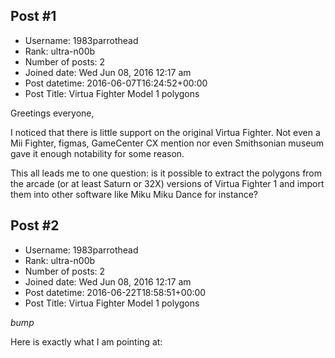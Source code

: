 ## Post #1
- Username: 1983parrothead
- Rank: ultra-n00b
- Number of posts: 2
- Joined date: Wed Jun 08, 2016 12:17 am
- Post datetime: 2016-06-07T16:24:52+00:00
- Post Title: Virtua Fighter Model 1 polygons

Greetings everyone,

I noticed that there is little support on the original Virtua Fighter. Not even a Mii Fighter, figmas, GameCenter CX mention nor even Smithsonian museum gave it enough notability for some reason.

This all leads me to one question: is it possible to extract the polygons from the arcade (or at least Saturn or 32X) versions of Virtua Fighter 1 and import them into other software like Miku Miku Dance for instance?
## Post #2
- Username: 1983parrothead
- Rank: ultra-n00b
- Number of posts: 2
- Joined date: Wed Jun 08, 2016 12:17 am
- Post datetime: 2016-06-22T18:58:51+00:00
- Post Title: Virtua Fighter Model 1 polygons

*bump*

Here is exactly what I am pointing at:
